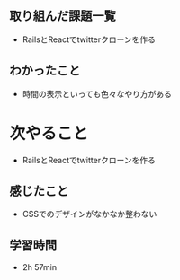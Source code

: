 ## 取り組んだ課題一覧
- RailsとReactでtwitterクローンを作る
## わかったこと
- 時間の表示といっても色々なやり方がある
# 次やること
- RailsとReactでtwitterクローンを作る
## 感じたこと
- CSSでのデザインがなかなか整わない
## 学習時間
- 2h 57min